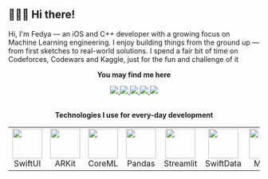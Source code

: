 ## 🏄🏻‍♂️ Hi there!
<p>Hi, I'm Fedya — an iOS and C++ developer with a growing focus on Machine Learning engineering. I enjoy building things from the ground up — from first sketches to real-world solutions. I spend a fair bit of time on Codeforces, Codewars and Kaggle, just for the fun and challenge of it</p>

<div align="center">
  <p><b>You may find me here</b></p>
  <a href="www.linkedin.com/in/fskatkov">
    <img src="https://img.shields.io/badge/LinkedIn-0032A0?style=for-the-badge&labelColor=black" />
  </a>
  <a href="https://leetcode.com/u/charming_whaley/">
    <img src="https://img.shields.io/badge/Leetcode-FFA116?style=for-the-badge&labelColor=black" />
  </a>
  <a href="https://www.codewars.com/users/charming_whaley">
    <img src="https://img.shields.io/badge/Codewars-B1361E?style=for-the-badge&labelColor=black" />
  </a>
  <a href="https://codeforces.com/profile/charming_whaley">
    <img src="https://img.shields.io/badge/Codeforces-1F8ACB?style=for-the-badge&labelColor=black" />
  </a>
  <a href="https://www.kaggle.com/fedyakatkov">
    <img src="https://img.shields.io/badge/Kaggle-20BEFF?style=for-the-badge&labelColor=black&logoColor=20BEFF" />
  </a>
</div>

<br />

<p align="center"><b>Technologies I use for every-day development</b></p>
<table align="center">
  <tr>
    <td align="center">
      <img src="https://developer.apple.com/assets/elements/icons/swiftui/swiftui-96x96_2x.png" width="60px"><br/>SwiftUI
    </td>
    <td align="center">
      <img src="https://static.wikia.nocookie.net/ipod/images/d/d1/ARKit_2_icon.png/revision/latest?cb=20220417062630" width="60px"><br/>ARKit
    </td>
    <td align="center">
      <img src="https://developer.apple.com/assets/elements/icons/core-ml/core-ml-128x128_2x.png" width="60px"><br/>CoreML
    </td>
        <td align="center">
      <img src="https://cdn.simpleicons.org/pandas/150458" width="60px"><br/>Pandas
    </td>
    <td align="center">
      <img src="https://cdn.simpleicons.org/streamlit/ff4b4b" width="60px"><br/>Streamlit
    </td>
    <td align="center">
      <img src="https://developer.apple.com/assets/elements/icons/swiftdata/swiftdata-96x96_2x.png" width="60px"><br/>SwiftData
    </td>
    <td align="center">
      <img src="https://developer.apple.com/assets/elements/icons/metal/metal-96x96_2x.png" width="60px"><br/>Metal
    </td>
  </tr>
</table>
